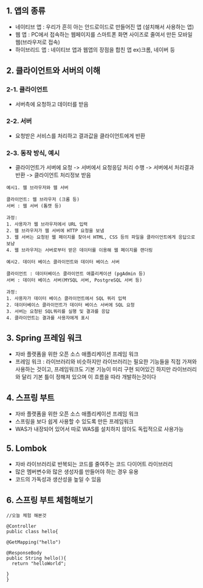 ## 1. 앱의 종류
+ 네이티브 앱 : 우리가 흔히 아는 안드로이드로 만들어진 앱 (설치해서 사용하는 앱)
+ 웹 앱  : PC에서 접속하는 웹페이지를 스마트폰 화면 사이즈로 줄여서 만든 모바일 웹(브라우저로 접속)
+ 하이브리드 앱 : 네이티브 앱과 웹앱의 장점을 합친 앱 ex)크롬, 네이버 등

## 2. 클라이언트와 서버의 이해

### 2-1. 클라이언트
+ 서버측에 요청하고 데이터를 받음

### 2-2. 서버
+ 요청받은 서비스를 처리하고 결과값을 클라이언트에게 반환

### 2-3. 동작 방식, 예시
+ 클라이언트가 서버에 요청 -> 서버에서 요청응답 처리 수행 -> 서버에서 처리결과 반환 -> 클라이언트 처리정보 받음
```
예시1. 웹 브라우저와 웹 서버

클라이언트: 웹 브라우저 (크롬 등)
서버 : 웹 서버 (톰캣 등)

과정:
1. 사용자가 웹 브라우저에서 URL 입력
2. 웹 브라우저가 웹 서버에 HTTP 요청을 보냄
3. 웹 서버는 요청된 웹 페이지를 찾아서 HTML, CSS 등의 파일을 클라이언트에게 응답으로 보냠
4. 웹 브라우저는 서버로부터 받은 데이터를 이용해 웹 페이지를 랜더링
```
```
예시2. 데이터 베이스 클라이언트와 데이터 베이스 서버

클라이언트 : 데이터베이스 클라이언트 애플리케이션 (pgAdmin 등)
서버 : 데이터 베이스 서버(MYSQL 서버, PostgreSQL 서버 등)

과정:
1. 사용자가 데이터 베이스 클라이언트에서 SQL 쿼리 입력
2. 데이터베이스 클라이언트가 데이터 베이스 서버에 SQL 요청
3. 서버는 요청된 SQL쿼리를 실행 및 결과를 응답
4. 클라이언트는 결과를 사용자에게 표시

```

## 3. Spring 프레임 워크
+ 자바 플랫폼을 위한 오픈 소스 애플리케이션 프레임 워크
+ 프레임 워크 : 라이브러리와 비슷하지만 라이브러리는 필요한 기능들을 직접 가져와 사용하는 것이고, 프레임워크도 기본 기능이 미리 구현 되어있긴 하지만 라이브러리와 달리 기본 틀이 정해져 있으며 이 흐름을 따라 개발하는것이다

## 4. 스프링 부트
+ 자바 플랫폼을 위한 오픈 소스 애플리케이션 프레임 워크
+ 스프링을 보다 쉽게 사용할 수 있도록 만든 프레임워크
+ WAS가 내장되어 있어서 따로 WAS를 설치하지 않아도 독립적으로 사용가능

## 5. Lombok
+ 자바 라이브러리로 반복되는 코드를 줄여주는 코드 다이어트 라이브러리
+ 많은 멤버변수와 많은 생성자를 만들어야 하는 경우 유용
+ 코드의 가독성과 생산성을 높일 수 있음 

## 6. 스프링 부트 체험해보기
```
//오늘 체험 해본것

@Controller 
public class hello{

@GetMapping("hello")

@ResponseBody
public String hello(){
  return "helloWorld";

}
}
```





